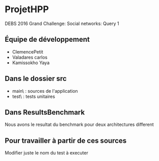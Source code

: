 # ProjetHPP
DEBS 2016 Grand Challenge: Social networks: Query 1

## Équipe de développement
* ClemencePetit
* Valadares carlos
* Kamissokho Yaya

## Dans le dossier src
* main\ : sources de l'application
* test\ : tests unitaires

## Dans ResultsBenchmark
Nous avons le resultat du benchmark pour deux architectures different

## Pour travailler à partir de ces sources
Modifier juste le nom du test à executer
